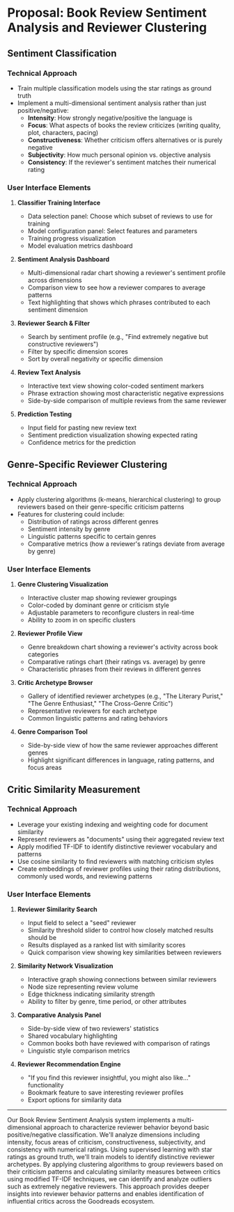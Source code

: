 # Proposal: Book Review Sentiment Analysis and Reviewer Clustering

## Sentiment Classification

### Technical Approach

- Train multiple classification models using the star ratings as ground truth
- Implement a multi-dimensional sentiment analysis rather than just positive/negative:
  - **Intensity**: How strongly negative/positive the language is
  - **Focus**: What aspects of books the review criticizes (writing quality, plot, characters, pacing)
  - **Constructiveness**: Whether criticism offers alternatives or is purely negative
  - **Subjectivity**: How much personal opinion vs. objective analysis
  - **Consistency**: If the reviewer's sentiment matches their numerical rating

### User Interface Elements

1. **Classifier Training Interface**
   - Data selection panel: Choose which subset of reviews to use for training
   - Model configuration panel: Select features and parameters
   - Training progress visualization
   - Model evaluation metrics dashboard

2. **Sentiment Analysis Dashboard**
   - Multi-dimensional radar chart showing a reviewer's sentiment profile across dimensions
   - Comparison view to see how a reviewer compares to average patterns
   - Text highlighting that shows which phrases contributed to each sentiment dimension

3. **Reviewer Search & Filter**
   - Search by sentiment profile (e.g., "Find extremely negative but constructive reviewers")
   - Filter by specific dimension scores
   - Sort by overall negativity or specific dimension

4. **Review Text Analysis**
   - Interactive text view showing color-coded sentiment markers
   - Phrase extraction showing most characteristic negative expressions
   - Side-by-side comparison of multiple reviews from the same reviewer

5. **Prediction Testing**
   - Input field for pasting new review text
   - Sentiment prediction visualization showing expected rating
   - Confidence metrics for the prediction

## Genre-Specific Reviewer Clustering

### Technical Approach
- Apply clustering algorithms (k-means, hierarchical clustering) to group reviewers based on their genre-specific criticism patterns
- Features for clustering could include:
  - Distribution of ratings across different genres
  - Sentiment intensity by genre
  - Linguistic patterns specific to certain genres
  - Comparative metrics (how a reviewer's ratings deviate from average by genre)

### User Interface Elements

1. **Genre Clustering Visualization**
   - Interactive cluster map showing reviewer groupings
   - Color-coded by dominant genre or criticism style
   - Adjustable parameters to reconfigure clusters in real-time
   - Ability to zoom in on specific clusters

2. **Reviewer Profile View**
   - Genre breakdown chart showing a reviewer's activity across book categories
   - Comparative ratings chart (their ratings vs. average) by genre
   - Characteristic phrases from their reviews in different genres

3. **Critic Archetype Browser**
   - Gallery of identified reviewer archetypes (e.g., "The Literary Purist," "The Genre Enthusiast," "The Cross-Genre Critic")
   - Representative reviewers for each archetype
   - Common linguistic patterns and rating behaviors

4. **Genre Comparison Tool**
   - Side-by-side view of how the same reviewer approaches different genres
   - Highlight significant differences in language, rating patterns, and focus areas

## Critic Similarity Measurement

### Technical Approach
- Leverage your existing indexing and weighting code for document similarity
- Represent reviewers as "documents" using their aggregated review text
- Apply modified TF-IDF to identify distinctive reviewer vocabulary and patterns
- Use cosine similarity to find reviewers with matching criticism styles
- Create embeddings of reviewer profiles using their rating distributions, commonly used words, and reviewing patterns

### User Interface Elements

1. **Reviewer Similarity Search**
   - Input field to select a "seed" reviewer
   - Similarity threshold slider to control how closely matched results should be
   - Results displayed as a ranked list with similarity scores
   - Quick comparison view showing key similarities between reviewers

2. **Similarity Network Visualization**
   - Interactive graph showing connections between similar reviewers
   - Node size representing review volume
   - Edge thickness indicating similarity strength
   - Ability to filter by genre, time period, or other attributes

3. **Comparative Analysis Panel**
   - Side-by-side view of two reviewers' statistics
   - Shared vocabulary highlighting
   - Common books both have reviewed with comparison of ratings
   - Linguistic style comparison metrics

4. **Reviewer Recommendation Engine**
   - "If you find this reviewer insightful, you might also like..." functionality
   - Bookmark feature to save interesting reviewer profiles
   - Export options for similarity data

---

Our Book Review Sentiment Analysis system implements a multi-dimensional approach to characterize reviewer behavior beyond basic positive/negative classification. We'll analyze dimensions including intensity, focus areas of criticism, constructiveness, subjectivity, and consistency with numerical ratings. Using supervised learning with star ratings as ground truth, we'll train models to identify distinctive reviewer archetypes. By applying clustering algorithms to group reviewers based on their criticism patterns and calculating similarity measures between critics using modified TF-IDF techniques, we can identify and analyze outliers such as extremely negative reviewers. This approach provides deeper insights into reviewer behavior patterns and enables identification of influential critics across the Goodreads ecosystem.